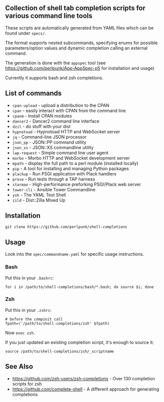 ## Collection of shell tab completion scripts for various command line tools

These scripts are automatically generated from YAML files which can be found
under `specs/`.

The format supports nested subcommands, specifying enums for possible
parameters/option values and dynamic completion calling an external
command.

The generation is done with the `appspec` tool (see
https://github.com/perlpunk/App-AppSpec-p5 for installation and usage)

Currently it supports bash and zsh completions.

## List of commands

* `cpan-upload` - upload a distribution to the CPAN
* `cpan` - easily interact with CPAN from the command line
* `cpanm` - Install CPAN modules
* `dancer2` - Dancer2 command line interface
* `dzil` - do stuff with your dist
* `hypnotoad` - Hypnotoad HTTP and WebSocket server
* `jq` - Command-line JSON processor
* `json_pp` - JSON::PP command utility
* `json_xs` - JSON::XS commandline utility
* `lwp-request` - Simple command line user agent
* `morbo` - Morbo HTTP and WebSocket development server
* `mpath` - display the full path to a perl module (installed locally)
* `pip` - A tool for installing and managing Python packages
* `plackup` - Run PSGI application with Plack handlers
* `prove` - Run tests through a TAP harness
* `starman` - High-performance preforking PSGI/Plack web server
* `tower-cli` - Ansible Tower Commandline
* `ysh` - The YAML Test Shell
* `zild` - Dist::Zilla Mixed Up

## Installation

    git clone https://github.com/perlpunk/shell-completions

## Usage

Look into the `spec/commandname.yaml` for specific usage instructions.

### Bash

Put this in your `.bashrc`:

    for i in /path/to/shell-completions/bash/*.bash; do source $i; done

### Zsh

Put this in your `.zshrc`:

    # before the compinit call
    fpath=('/path/to/shell-completions/zsh' $fpath)

Now `exec zsh`.

If you just updated an existing completion script, it's enough to source it:

    source /path/to/shell-completions/zsh/_scriptname

## See Also

* https://github.com/zsh-users/zsh-completions - Over 130 completion scripts
  for zsh
* https://github.com/complete-shell - A different approach for generating
  completions
